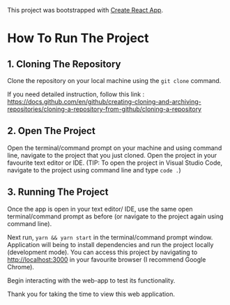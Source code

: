 This project was bootstrapped with [Create React App](https://github.com/facebook/create-react-app).

# How To Run The Project

## 1. Cloning The Repository

Clone the repository on your local machine using the `git clone` command.

If you need detailed instruction, follow this link : https://docs.github.com/en/github/creating-cloning-and-archiving-repositories/cloning-a-repository-from-github/cloning-a-repository

## 2. Open The Project

Open the terminal/command prompt on your machine and using command line, navigate to the project that you just cloned. Open the project in your favourite text editor or IDE. 
(TIP: To open the project in Visual Studio Code, navigate to the project using command line and type `code .`)

## 3. Running The Project 

Once the app is open in your text editor/ IDE, use the same open terminal/command prompt as before (or navigate to the project again using command line).  

Next run, `yarn && yarn start` in the terminal/command prompt window. Application will being to install dependencies and run the project locally (development mode). You can access this project by navigating to [http://localhost:3000](http://localhost:3000) in your favourite browser (I recommend Google Chrome).

Begin interacting with the web-app to test its functionality. 

Thank you for taking the time to view this web application. 
